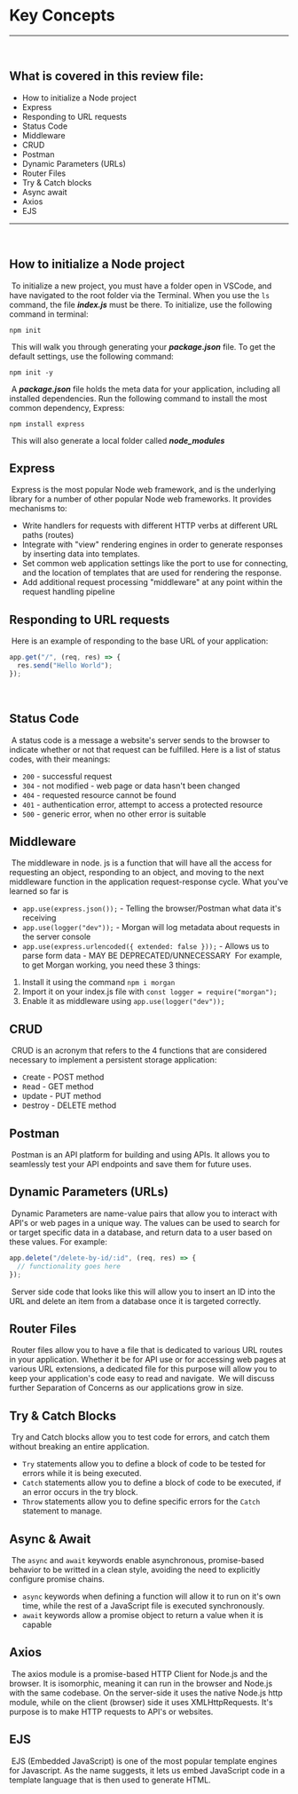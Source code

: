 # Key Concepts

---

​

## What is covered in this review file:

- How to initialize a Node project
- Express
- Responding to URL requests
- Status Code
- Middleware
- CRUD
- Postman
- Dynamic Parameters (URLs)
- Router Files
- Try & Catch blocks
- Async await
- Axios
- EJS
  ​

---

​

## How to initialize a Node project

​
To initialize a new project, you must have a folder open in VSCode, and have navigated to the root folder via the Terminal. When you use the `ls` command, the file _**index.js**_ must be there. To initialize, use the following command in terminal:
​

```
npm init
```

​
This will walk you through generating your _**package.json**_ file. To get the default settings, use the following command:
​

```
npm init -y
```

​
A _**package.json**_ file holds the meta data for your application, including all installed dependencies. Run the following command to install the most common dependency, Express:
​

```
npm install express
```

​
This will also generate a local folder called _**node_modules**_
​

## Express

​
Express is the most popular Node web framework, and is the underlying library for a number of other popular Node web frameworks. It provides mechanisms to:
​

- Write handlers for requests with different HTTP verbs at different URL paths (routes)
- Integrate with "view" rendering engines in order to generate responses by inserting data into templates.
- Set common web application settings like the port to use for connecting, and the location of templates that are used for rendering the response.
- Add additional request processing "middleware" at any point within the request handling pipeline
  ​

## Responding to URL requests

​
Here is an example of responding to the base URL of your application:
​

```js
app.get("/", (req, res) => {
  res.send("Hello World");
});
```

​

## Status Code

​
A status code is a message a website's server sends to the browser to indicate whether or not that request can be fulfilled. Here is a list of status codes, with their meanings:
​

- `200` - successful request
- `304` - not modified - web page or data hasn't been changed
- `404` - requested resource cannot be found
- `401` - authentication error, attempt to access a protected resource
- `500` - generic error, when no other error is suitable
  ​

## Middleware

​
The middleware in node. js is a function that will have all the access for requesting an object, responding to an object, and moving to the next middleware function in the application request-response cycle. What you've learned so far is
​

- `app.use(express.json());` - Telling the browser/Postman what data it's receiving
- `app.use(logger("dev"));` - Morgan will log metadata about requests in the server console
- `app.use(express.urlencoded({ extended: false }));` - Allows us to parse form data - MAY BE DEPRECATED/UNNECESSARY
  ​
  For example, to get Morgan working, you need these 3 things:
  ​

1. Install it using the command `npm i morgan`
2. Import it on your index.js file with `const logger = require("morgan");`
3. Enable it as middleware using `app.use(logger("dev"));`
   ​

## CRUD

​
CRUD is an acronym that refers to the 4 functions that are considered necessary to implement a persistent storage application:
​

- `C`reate - POST method
- `R`ead - GET method
- `U`pdate - PUT method
- `D`estroy - DELETE method
  ​

## Postman

​
Postman is an API platform for building and using APIs. It allows you to seamlessly test your API endpoints and save them for future uses.
​

## Dynamic Parameters (URLs)

​
Dynamic Parameters are name-value pairs that allow you to interact with API's or web pages in a unique way. The values can be used to search for or target specific data in a database, and return data to a user based on these values. For example:
​

```js
app.delete("/delete-by-id/:id", (req, res) => {
  // functionality goes here
});
```

​
Server side code that looks like this will allow you to insert an ID into the URL and delete an item from a database once it is targeted correctly.
​

## Router Files

​
Router files allow you to have a file that is dedicated to various URL routes in your application. Whether it be for API use or for accessing web pages at various URL extensions, a dedicated file for this purpose will allow you to keep your application's code easy to read and navigate.
​
We will discuss further Separation of Concerns as our applications grow in size.
​

## Try & Catch Blocks

​
Try and Catch blocks allow you to test code for errors, and catch them without breaking an entire application.
​

- `Try` statements allow you to define a block of code to be tested for errors while it is being executed.
- `Catch` statements allow you to define a block of code to be executed, if an error occurs in the try block.
- `Throw` statements allow you to define specific errors for the `Catch` statement to manage.
  ​

## Async & Await

​
The `async` and `await` keywords enable asynchronous, promise-based behavior to be writted in a clean style, avoiding the need to explicitly configure promise chains.
​

- `async` keywords when defining a function will allow it to run on it's own time, while the rest of a JavaScript file is executed synchronously.
- `await` keywords allow a promise object to return a value when it is capable
  ​

## Axios

​
The axios module is a promise-based HTTP Client for Node.js and the browser. It is isomorphic, meaning it can run in the browser and Node.js with the same codebase. On the server-side it uses the native Node.js http module, while on the client (browser) side it uses XMLHttpRequests. It's purpose is to make HTTP requests to API's or websites.
​

## EJS

​
EJS (Embedded JavaScript) is one of the most popular template engines for Javascript. As the name suggests, it lets us embed JavaScript code in a template language that is then used to generate HTML.
